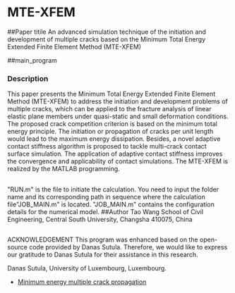 # MTE-XFEM
##Paper titile
An advanced simulation technique of the initiation and development of multiple cracks based on the Minimum Total Energy Extended Finite Element Method (MTE-XFEM)

##main_program
### Description
This paper presents the Minimum Total Energy Extended Finite Element Method (MTE-XFEM) to address the initiation and development problems of multiple cracks, which can be applied to the fracture analysis of linear elastic plane members under quasi-static and small deformation conditions. The proposed crack competition criterion is based on the minimum total energy principle. The initiation or propagation of cracks per unit length would lead to the maximum energy dissipation. Besides, a novel adaptive contact stiffness algorithm is proposed to tackle multi-crack contact surface simulation. The application of adaptive contact stiffness improves the convergence and applicability of contact simulations. The MTE-XFEM is realized by the MATLAB programming.

##
"RUN.m" is the file to initiate the calculation. You need to input the folder name and its corresponding path in sequence where the calculation file"JOB_MAIN.m" is located.
"JOB_MAIN.m"  contains the configuration details for the numerical model.
##Author
Tao Wang
School of Civil Engineering, Central South University, Changsha 410075, China
##

ACKNOWLEDGEMENT
This program was enhanced based on the open-source code provided by Danas Sutula. Therefore, we would like to express our gratitude to Danas Sutula for their assistance in this research.

Danas Sutula, University of Luxembourg, Luxembourg.
* [Minimum energy multiple crack propagation](http://hdl.handle.net/10993/29414)
